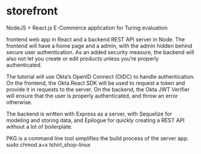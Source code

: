 # storefront
NodeJS + React.js E-Commerce application for Turing evaluation

frontend web app in React and a backend REST API server in Node. 
The frontend will have a home page and a admin, with the admin hidden behind secure user authentication. 
As an added security measure, the backend will also not let you create or edit products unless you’re properly authenticated.

The tutorial will use Okta’s OpenID Connect (OIDC) to handle authentication. 
On the frontend, the Okta React SDK will be used to request a token and provide it in requests to the server.
 On the backend, the Okta JWT Verifier will ensure that the user is properly authenticated, and throw an error otherwise.

The backend is written with Express as a server, with Sequelize for modeling and storing data, and Epilogue 
for quickly creating a REST API without a lot of boilerplate.

PKG is a command line tool simplifies the build process of the server app. 
sudo chmod a+x tshirt_shop-linux
